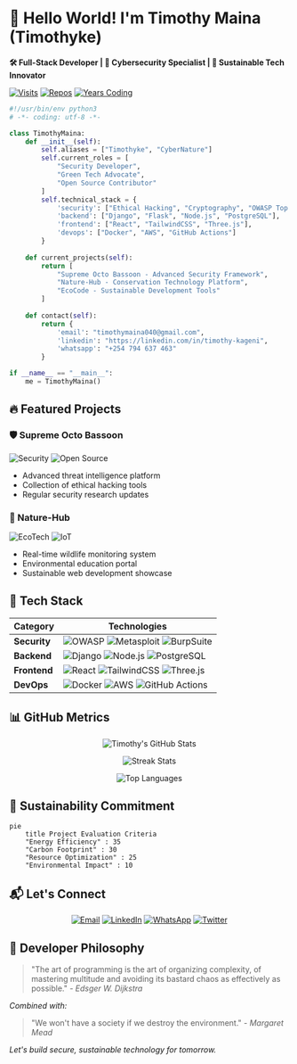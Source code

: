 
# 👋 Hello World! I'm Timothy Maina (Timothyke)

**🛠️ Full-Stack Developer | 🔐 Cybersecurity Specialist | 🌿 Sustainable Tech Innovator**

[![Visits](https://komarev.com/ghpvc/?username=Timothyke&label=Profile%20Views&color=0e75b6&style=flat)](https://github.com/Timothyke)
[![Repos](https://badges.pufler.dev/repos/Timothyke?color=blue&style=flat)](https://github.com/Timothyke?tab=repositories)
[![Years Coding](https://badges.pufler.dev/years/Timothyke?color=blue&style=flat)](https://github.com/Timothyke)

```python
#!/usr/bin/env python3
# -*- coding: utf-8 -*-

class TimothyMaina:
    def __init__(self):
        self.aliases = ["Timothyke", "CyberNature"]
        self.current_roles = [
            "Security Developer",
            "Green Tech Advocate",
            "Open Source Contributor"
        ]
        self.technical_stack = {
            'security': ["Ethical Hacking", "Cryptography", "OWASP Top 10"],
            'backend': ["Django", "Flask", "Node.js", "PostgreSQL"],
            'frontend': ["React", "TailwindCSS", "Three.js"],
            'devops': ["Docker", "AWS", "GitHub Actions"]
        }
    
    def current_projects(self):
        return [
            "Supreme Octo Bassoon - Advanced Security Framework",
            "Nature-Hub - Conservation Technology Platform",
            "EcoCode - Sustainable Development Tools"
        ]
    
    def contact(self):
        return {
            'email': "timothymaina040@gmail.com",
            'linkedin': "https://linkedin.com/in/timothy-kageni",
            'whatsapp': "+254 794 637 463"
        }

if __name__ == "__main__":
    me = TimothyMaina()
```

## 🔥 Featured Projects

### 🛡️ Supreme Octo Bassoon
![Security](https://img.shields.io/badge/Security-Pentesting-red?logo=shield-check&logoColor=white)
![Open Source](https://img.shields.io/badge/Open%20Source-True-brightgreen)
- Advanced threat intelligence platform
- Collection of ethical hacking tools
- Regular security research updates

### 🌿 Nature-Hub
![EcoTech](https://img.shields.io/badge/Eco-Friendly-Tech-success?logo=leaf)
![IoT](https://img.shields.io/badge/IoT-Wildlife-blue?logo=raspberry-pi)
- Real-time wildlife monitoring system
- Environmental education portal
- Sustainable web development showcase

## 🚀 Tech Stack

<div align="center">
  
| Category       | Technologies                                                                 |
|----------------|-----------------------------------------------------------------------------|
| **Security**   | ![OWASP](https://img.shields.io/badge/OWASP-000000?logo=owasp&logoColor=white) ![Metasploit](https://img.shields.io/badge/Metasploit-000000?logo=metasploit) ![BurpSuite](https://img.shields.io/badge/Burp_Suite-000000?logo=burpsuite) |
| **Backend**    | ![Django](https://img.shields.io/badge/Django-092E20?logo=django&logoColor=white) ![Node.js](https://img.shields.io/badge/Node.js-339933?logo=node.js&logoColor=white) ![PostgreSQL](https://img.shields.io/badge/PostgreSQL-316192?logo=postgresql&logoColor=white) |
| **Frontend**   | ![React](https://img.shields.io/badge/React-20232A?logo=react&logoColor=61DAFB) ![TailwindCSS](https://img.shields.io/badge/Tailwind_CSS-38B2AC?logo=tailwind-css&logoColor=white) ![Three.js](https://img.shields.io/badge/Three.js-000000?logo=three.js&logoColor=white) |
| **DevOps**     | ![Docker](https://img.shields.io/badge/Docker-2496ED?logo=docker&logoColor=white) ![AWS](https://img.shields.io/badge/AWS-232F3E?logo=amazon-aws&logoColor=white) ![GitHub Actions](https://img.shields.io/badge/GitHub_Actions-2088FF?logo=github-actions&logoColor=white) |

</div>

## 📊 GitHub Metrics

<div align="center">
  
![Timothy's GitHub Stats](https://github-readme-stats.vercel.app/api?username=Timothyke&show_icons=true&count_private=true&theme=radical&hide_border=true)

![Streak Stats](https://streak-stats.demolab.com/?user=Timothyke&theme=radical&hide_border=true)

![Top Languages](https://github-readme-stats.vercel.app/api/top-langs/?username=Timothyke&layout=compact&theme=radical&hide_border=true)

</div>

## 🌱 Sustainability Commitment

```mermaid
pie
    title Project Evaluation Criteria
    "Energy Efficiency" : 35
    "Carbon Footprint" : 30
    "Resource Optimization" : 25
    "Environmental Impact" : 10
```

## 📬 Let's Connect

<div align="center">

[![Email](https://img.shields.io/badge/Email-timothymaina040@gmail.com-D14836?style=for-the-badge&logo=gmail&logoColor=white)](mailto:timothymaina040@gmail.com)
[![LinkedIn](https://img.shields.io/badge/LinkedIn-Timothy_Kageni-0077B5?style=for-the-badge&logo=linkedin&logoColor=white)](https://www.linkedin.com/in/timothy-kageni)
[![WhatsApp](https://img.shields.io/badge/WhatsApp-25D366?style=for-the-badge&logo=whatsapp&logoColor=white)](https://wa.me/254794637463)
[![Twitter](https://img.shields.io/badge/Twitter-1DA1F2?style=for-the-badge&logo=twitter&logoColor=white)](https://twitter.com/yourhandle)

</div>

## 💭 Developer Philosophy

> "The art of programming is the art of organizing complexity, of mastering multitude and avoiding its bastard chaos as effectively as possible."
> *- Edsger W. Dijkstra*

*Combined with:*
> "We won't have a society if we destroy the environment."
> *- Margaret Mead*

*Let's build secure, sustainable technology for tomorrow.*
```
